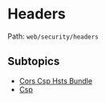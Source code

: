 # Headers

Path: `web/security/headers`

## Subtopics
- [Cors Csp Hsts Bundle](./cors_csp_hsts_bundle/README.md)
- [Csp](./csp/README.md)
